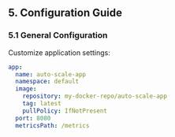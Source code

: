 ## 5. Configuration Guide

### 5.1 General Configuration
Customize application settings:
```yaml
app:
  name: auto-scale-app
  namespace: default
  image:
    repository: my-docker-repo/auto-scale-app
    tag: latest
    pullPolicy: IfNotPresent
  port: 8080
  metricsPath: /metrics
